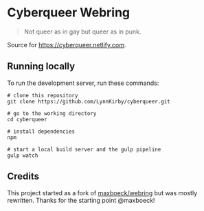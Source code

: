 # Cyberqueer Webring
> Not queer as in gay but queer as in punk.

Source for https://cyberqueer.netlify.com.

## Running locally

To run the development server, run these commands:

```shell
# clone this repository
git clone https://github.com/LynnKirby/cyberqueer.git

# go to the working directory
cd cyberqueer

# install dependencies
npm

# start a local build server and the gulp pipeline
gulp watch
```

## Credits

This project started as a fork of [maxboeck/webring](https://github.com/maxboeck/webring)
but was mostly rewritten. Thanks for the starting point @maxboeck!
